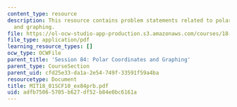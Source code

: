 ```yaml
---
content_type: resource
description: This resource contains problem statements related to polar coordinates
  and graphing.
file: https://ol-ocw-studio-app-production.s3.amazonaws.com/courses/18-01sc-single-variable-calculus-fall-2010/adfb75065705b627df52b84e0bc6161a_MIT18_01SCF10_ex84prb.pdf
file_type: application/pdf
learning_resource_types: []
ocw_type: OCWFile
parent_title: 'Session 84: Polar Coordinates and Graphing'
parent_type: CourseSection
parent_uid: cfd25e33-da1a-2e54-749f-33591f59a4ba
resourcetype: Document
title: MIT18_01SCF10_ex84prb.pdf
uid: adfb7506-5705-b627-df52-b84e0bc6161a
---
```

